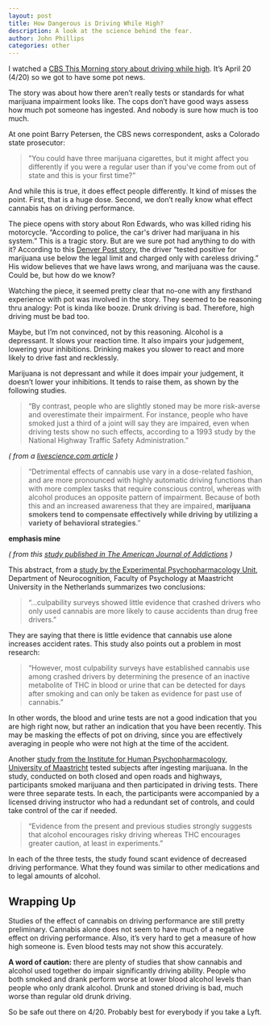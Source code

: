 ```yaml
---
layout: post
title: How Dangerous is Driving While High?
description: A look at the science behind the fear.
author: John Phillips
categories: other
---
```


I watched a [CBS This Morning story about driving while high][cbs]. It’s April 20 (4/20) so we got to have some pot news.

The story was about how there aren’t really tests or standards for what marijuana impairment looks like. The cops don’t have good ways assess how much pot someone has ingested. And nobody is sure how much is too much.

At one point Barry Petersen, the CBS news correspondent, asks a Colorado state prosecutor:

> "You could have three marijuana cigarettes, but it might affect you differently if you were a regular user than if you've come from out of state and this is your first time?”

And while this is true, it does effect people differently. It kind of misses the point. First, that is a huge dose. Second, we don’t really know what effect cannabis has on driving performance.

The piece opens with story about Ron Edwards, who was killed riding his motorcycle. “According to police, the car's driver had marijuana in his system.” This is a tragic story. But are we sure pot had anything to do with it? According to this [Denver Post story][post], the driver “tested positive for marijuana use below the legal limit and charged only with careless driving.” His widow believes that we have laws wrong, and marijuana was the cause. Could be, but how do we know?

Watching the piece, it seemed pretty clear that no-one with any firsthand experience with pot was involved in the story. They seemed to be reasoning thru analogy: Pot is kinda like booze. Drunk driving is bad. Therefore, high driving must be bad too.

Maybe, but I’m not convinced, not by this reasoning. Alcohol is a depressant. It slows your reaction time. It also impairs your judgement, lowering your inhibitions. Drinking makes you slower to react and more likely to drive fast and recklessly.

Marijuana is not depressant and while it does impair your judgement, it doesn’t lower your inhibitions. It tends to raise them, as shown by the following studies.

> “By contrast, people who are slightly stoned may be more risk-averse and overestimate their impairment. For instance, people who have smoked just a third of a joint will say they are impaired, even when driving tests show no such effects, according to a 1993 study by the National Highway Traffic Safety Administration.”

*( from a [livescience.com article](https://www.livescience.com/51450-driving-on-marijuana-alcohol-dangerous.html) )*

> “Detrimental effects of cannabis use vary in a dose-related fashion, and are more pronounced with highly automatic driving functions than with more complex tasks that require conscious control, whereas with alcohol produces an opposite pattern of impairment. Because of both this and an increased awareness that they are impaired, **marijuana smokers tend to compensate effectively while driving by utilizing a variety of behavioral strategies**.”

**emphasis mine**

*( from this [study published in The American Journal of Addictions](https://onlinelibrary.wiley.com/doi/abs/10.1080/10550490902786934) )*

This abstract, from a [study by the Experimental Psychopharmacology Unit][maas], Department of Neurocognition, Faculty of Psychology at Maastricht University in the Netherlands summarizes two conclusions:

>  “…culpability surveys showed little evidence that crashed drivers who only used cannabis are more likely to cause accidents than drug free drivers.” 

They are saying that there is little evidence that cannabis use alone increases accident rates. This study also points out a problem in most research:

> “However, most culpability surveys have established cannabis use among crashed drivers by determining the presence of an inactive metabolite of THC in blood or urine that can be detected for days after smoking and can only be taken as evidence for past use of cannabis.”

In other words, the blood and urine tests are not a good indication that you are high right now, but rather an indication that you have been recently. This may be masking the effects of pot on driving, since you are effectively averaging in people who were not high at the time of the accident.

Another [study from the Institute for Human Psychopharmacology, University of Maastricht][maas2] tested subjects after ingesting marijuana.
In the study, conducted on both closed and open roads and highways, participants smoked marijuana and then participated in driving tests. There were three separate tests. In each, the participants were accompanied by a licensed driving instructor who had a redundant set of controls, and could take control of the car if needed.

> “Evidence from the present and previous studies strongly suggests that alcohol encourages risky driving whereas THC encourages greater caution, at least in experiments.”

In each of the three tests, the study found scant evidence of decreased driving performance. What they found was similar to other medications and to legal amounts of alcohol.

## Wrapping Up

Studies of the effect of cannabis on driving performance are still pretty preliminary. Cannabis alone does not seem to have much of a negative effect on driving performance. Also, it’s very hard to get a measure of how high someone is. Even blood tests may not show this accurately.

**A word of caution:** there are plenty of studies that show cannabis and alcohol used together do impair significantly driving ability. People who both smoked and drank perform worse at lower blood alcohol levels than people who only drank alcohol. Drunk and stoned driving is bad, much worse than regular old drunk driving.

So be safe out there on 4/20. Probably best for everybody if you take a Lyft.


[cbs]: https://www.cbsnews.com/news/pot-420-colorado-challenges-policing-high-drivers/
[post]: https://www.denverpost.com/2017/08/25/colorado-marijuana-traffic-fatalities/
[maas]: https://www.ncbi.nlm.nih.gov/pubmed/14725950
[maas2]: http://casr.adelaide.edu.au/T95/paper/s1p2.html